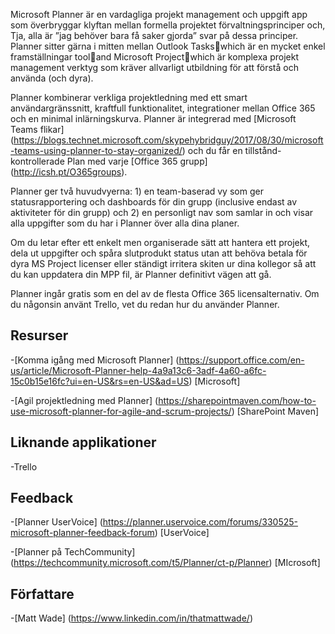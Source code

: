 

Microsoft Planner är en vardagliga projekt management och uppgift app som överbryggar klyftan mellan formella projektet förvaltningsprinciper och, Tja, alla är ”jag behöver bara få saker gjorda” svar på dessa principer. Planner sitter gärna i mitten mellan Outlook Taskswhich är en mycket enkel framställningar tooland Microsoft Projectwhich är komplexa projekt management verktyg som kräver allvarligt utbildning för att förstå och använda (och dyra). 

Planner kombinerar verkliga projektledning med ett smart användargränssnitt, kraftfull funktionalitet, integrationer mellan Office 365 och en minimal inlärningskurva. Planner är integrerad med [Microsoft Teams flikar] (https://blogs.technet.microsoft.com/skypehybridguy/2017/08/30/microsoft-teams-using-planner-to-stay-organized/) och du får en tillstånd-kontrollerade Plan med varje [Office 365 grupp] (http://icsh.pt/O365groups).

Planner ger två huvudvyerna: 1) en team-baserad vy som ger statusrapportering och dashboards för din grupp (inclusive endast av aktiviteter för din grupp) och 2) en personligt nav som samlar in och visar alla uppgifter som du har i Planner över alla dina planer.

Om du letar efter ett enkelt men organiserade sätt att hantera ett projekt, dela ut uppgifter och spåra slutprodukt status utan att behöva betala för dyra MS Project licenser eller ständigt irritera skiten ur dina kollegor så att du kan uppdatera din MPP fil, är Planner definitivt vägen att gå.

Planner ingår gratis som en del av de flesta Office 365 licensalternativ. Om du någonsin använt Trello, vet du redan hur du använder Planner.

Resurser
---------

-[Komma igång med Microsoft Planner] (https://support.office.com/en-us/article/Microsoft-Planner-help-4a9a13c6-3adf-4a60-a6fc-15c0b15e16fc?ui=en-US&rs=en-US&ad=US)
    \[Microsoft\]

-[Agil projektledning med Planner] (https://sharepointmaven.com/how-to-use-microsoft-planner-for-agile-and-scrum-projects/)
    \[SharePoint Maven\]

Liknande applikationer
--------------------

-Trello

Feedback
---------

-[Planner UserVoice] (https://planner.uservoice.com/forums/330525-microsoft-planner-feedback-forum)
    \[UserVoice\]

-[Planner på TechCommunity] (https://techcommunity.microsoft.com/t5/Planner/ct-p/Planner)
    \[MIcrosoft\]

Författare
---------

-[Matt Wade] (https://www.linkedin.com/in/thatmattwade/)

